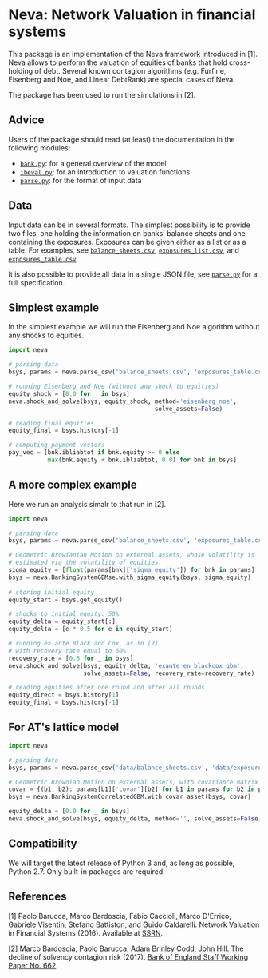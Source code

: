 # Neva: Network Valuation in financial systems
This package is an implementation of the Neva framework introduced in [1]. 
Neva allows to perform the valuation of equities of banks that hold 
cross-holding of debt. Several known contagion algorithms (e.g. Furfine, 
Eisenberg and Noe, and Linear DebtRank) are special cases of Neva. 

The package has been used to run the simulations in [2].

## Advice
Users of the package should read (at least) the documentation in the following 
modules:
- [`bank.py`](neva/bank.py): for a general overview of the model
- [`ibeval.py`](neva/ibeval.py): for an introduction to valuation functions
- [`parse.py`](neva/parse.py): for the format of input data

## Data
Input data can be in several formats. The simplest possibility is to provide 
two files, one holding the information on banks' balance sheets and one 
containing the exposures. Exposures can be given either as a list or as a 
table. For examples, see [`balance_sheets.csv`](data/balance_sheets.csv), 
[`exposures_list.csv`](data/exposures_list.csv), and 
[`exposures_table.csv`](data/exposures_table.csv).

It is also possible to provide all data in a single JSON file, see 
[`parse.py`](neva/parse.py) for a full specification.

## Simplest example
In the simplest example we will run the Eisenberg and Noe algorithm without 
any shocks to equities.

```python
import neva

# parsing data
bsys, params = neva.parse_csv('balance_sheets.csv', 'exposures_table.csv')

# running Eisenberg and Noe (without any shock to equities)
equity_shock = [0.0 for _ in bsys]
neva.shock_and_solve(bsys, equity_shock, method='eisenberg_noe',
                                         solve_assets=False)

# reading final equities
equity_final = bsys.history[-1]

# computing payment vectors
pay_vec = [bnk.ibliabtot if bnk.equity >= 0 else
           max(bnk.equity + bnk.ibliabtot, 0.0) for bnk in bsys]
```

## A more complex example
Here we run an analysis simalr to that run in [2].

```python
import neva

# parsing data
bsys, params = neva.parse_csv('balance_sheets.csv', 'exposures_table.csv')

# Geometric Browianian Motion on external assets, whose volatility is
# estimated via the volatility of equities.
sigma_equity = [float(params[bnk]['sigma_equity']) for bnk in params]
bsys = neva.BankingSystemGBMse.with_sigma_equity(bsys, sigma_equity)
    
# storing initial equity
equity_start = bsys.get_equity()

# shocks to initial equity: 50%
equity_delta = equity_start[:]
equity_delta = [e * 0.5 for e in equity_start]

# running ex-ante Black and Cox, as in [2] 
# with recovery rate equal to 60%
recovery_rate = [0.6 for _ in bsys] 
neva.shock_and_solve(bsys, equity_delta, 'exante_en_blackcox_gbm', 
                     solve_assets=False, recovery_rate=recovery_rate)

# reading equities after one round and after all rounds   
equity_direct = bsys.history[1]
equity_final = bsys.history[-1]
```

## For AT's lattice model
```python
import neva

# parsing data
bsys, params = neva.parse_csv('data/balance_sheets.csv', 'data/exposures_table.csv', 'data/covar_list.csv')

# Geometric Brownian Motion on external assets, with covariance matrix supplied.
covar = {(b1, b2): params[b1]['covar'][b2] for b1 in params for b2 in params[b1]['covar']}
bsys = neva.BankingSystemCorrelatedGBM.with_covar_asset(bsys, covar)

equity_delta = [0.0 for _ in bsys]
neva.shock_and_solve(bsys, equity_delta, method='', solve_assets=False)
```

## Compatibility
We will target the latest release of Python 3 and, as long as possible, 
Python 2.7. Only built-in packages are required.

## References
[1] Paolo Barucca, Marco Bardoscia, Fabio Caccioli, Marco D'Errico, Gabriele 
    Visentin, Stefano Battiston, and Guido Caldarelli. Network Valuation in 
    Financial Systems (2016). Available at 
    [SSRN](https://ssrn.com/abstract=2795583).

[2] Marco Bardoscia, Paolo Barucca, Adam Brinley Codd, John Hill. The decline 
    of solvency contagion risk (2017). 
    [Bank of England Staff Working Paper No. 662](http://www.bankofengland.co.uk/research/Pages/workingpapers/2017/swp662.aspx).
